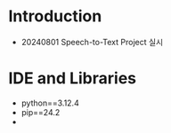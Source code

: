 # Introduction
- 20240801 Speech-to-Text Project 실시

# IDE and Libraries
- python==3.12.4
- pip==24.2
- 